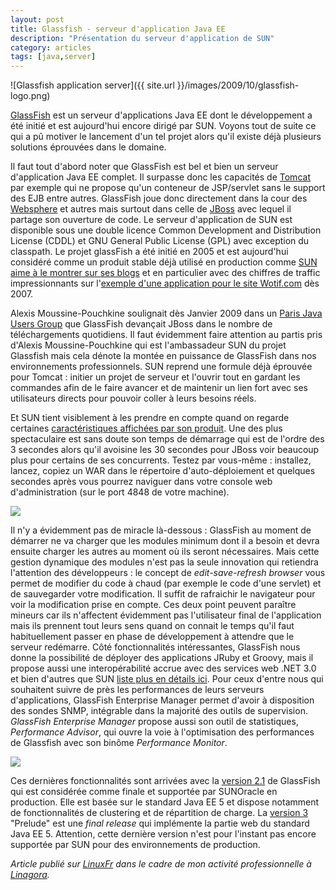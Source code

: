 ```yaml
---
layout: post
title: Glassfish - serveur d'application Java EE
description: "Présentation du serveur d'application de SUN"
category: articles
tags: [java,server]
---
```


![Glassfish application server]({{ site.url }}/images/2009/10/glassfish-logo.png)

[GlassFish](https://glassfish.dev.java.net/) est un serveur d'applications Java EE dont le développement a été initié et est aujourd'hui encore dirigé par SUN. Voyons tout de suite ce qui a pû motiver le lancement d'un tel projet alors qu'il existe déjà plusieurs solutions éprouvées dans le domaine.

Il faut tout d'abord noter que GlassFish est bel et bien un serveur d'application Java EE complet. Il surpasse donc les capacités de [Tomcat](http://tomcat.apache.org/) par exemple qui ne propose qu'un conteneur de JSP/servlet sans le support des EJB entre autres. GlassFish joue donc directement dans la cour des [Websphere](http://www.ibm.com/software/fr/websphere/) et autres mais surtout dans celle de [JBoss](http://www.jboss.org/) avec lequel il partage son ouverture de code. Le serveur d'application de SUN est disponible sous une double licence Common Development and Distribution License (CDDL) et GNU General Public License (GPL) avec exception du classpath. Le projet glassFish a été initié en 2005 et est aujourd'hui considéré comme un produit stable déjà utilisé en production comme [SUN aime à le montrer sur ses blogs](http://blogs.sun.com/stories/) et en particulier avec des chiffres de traffic impressionnants sur l'[exemple d'une application pour le site Wotif.com](http://blogs.sun.com/stories/entry/wotif) dès 2007.

Alexis Moussine-Pouchkine soulignait dès Janvier 2009 dans un [Paris Java Users Group](http://www.touilleur-express.fr/2009/01/14/compte-rendu-de-la-soiree-du-paris-jug-sur-jee6-et-glassfish/) que GlassFish devançait JBoss dans le nombre de téléchargements quotidiens. Il faut évidemment faire attention au partis pris d'Alexis Moussine-Pouchkine qui est l'ambassadeur SUN du projet Glassfish mais cela dénote la montée en puissance de GlassFish dans nos environnements professionnels. SUN reprend une formule déjà éprouvée pour Tomcat : initier un projet de serveur et l'ouvrir tout en gardant les commandes afin de le faire avancer et de maintenir un lien fort avec ses utilisateurs directs pour pouvoir coller à leurs besoins réels.

Et SUN tient visiblement à les prendre en compte quand on regarde certaines [caractéristiques affichées par son produit](http://www.sun.com/software/products/appsrvr/features.xml). Une des plus spectaculaire est sans doute son temps de démarrage qui est de l'ordre des 3 secondes alors qu'il avoisine les 30 secondes pour JBoss voir beaucoup plus pour certains de ses concurrents. Testez par vous-même : installez, lancez, copiez un WAR dans le répertoire d'auto-déploiement et quelques secondes après vous pourrez naviguer dans votre console web d'administration (sur le port 4848 de votre machine).

[![](http://08000linux.com/blogs/files/2009/10/glassfish-webapps.png)](http://08000linux.com/blogs/files/2009/10/glassfish-webapps.png)

Il n'y a évidemment pas de miracle là-dessous : GlassFish au moment de démarrer ne va charger que les modules minimum dont il a besoin et devra ensuite charger les autres au moment où ils seront nécessaires. Mais cette gestion dynamique des modules n'est pas la seule innovation qui retiendra l'attention des développeurs : le concept de *edit-save-refresh browser* vous permet de modifier du code à chaud (par exemple le code d'une servlet) et de sauvegarder votre modification. Il suffit de rafraichir le navigateur pour voir la modification prise en compte. Ces deux point peuvent paraître mineurs car ils n'affectent évidemment pas l'utilisateur final de l'application mais ils prennent tout leurs sens quand on connait le temps qu'il faut habituellement passer en phase de développement à attendre que le serveur redémarre. Côté fonctionnalités intéressantes, GlassFish nous donne la possibilité de déployer des applications JRuby et Groovy, mais il propose aussi une interopérabilité accrue avec des services web .NET 3.0 et bien d'autres que SUN [liste plus en détails ici](http://www.sun.com/software/products/appsrvr/features.xml). Pour ceux d'entre nous qui souhaitent suivre de près les performances de leurs serveurs d'applications, GlassFish Enterprise Manager permet d'avoir à disposition des sondes SNMP, intégrable dans la majorité des outils de supervision. *GlassFish Enterprise Manager* propose aussi son outil de statistiques, *Performance Advisor*, qui ouvre la voie à l'optimisation des performances de Glassfish avec son binôme *Performance Monitor*.

[![](http://08000linux.com/blogs/files/2009/10/glassfish_admin_console_perf11.png)](http://08000linux.com/blogs/files/2009/10/glassfish_admin_console_perf11.png)

Ces dernières fonctionnalités sont arrivées avec la [version 2.1](https://glassfish.dev.java.net/public/downloadsindex.html#top) de GlassFish qui est considérée comme finale et supportée par SUNOracle en production. Elle est basée sur le standard Java EE 5 et dispose notamment de fonctionnalités de clustering et de répartition de charge. La [version 3](https://glassfish.dev.java.net/public/downloadsindex.html#top) "Prelude" est une *final release* qui implémente la partie web du standard Java EE 5. Attention, cette dernière version n'est pour l'instant pas encore supportée par SUN pour des environnements de production.

*Article publié sur [LinuxFr](http://linuxfr.org/~galaux/) dans le cadre de mon activité professionnelle à [Linagora](http://linagora.com/).*

